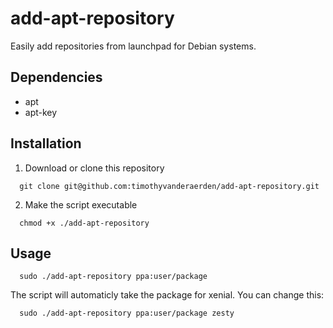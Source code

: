 # add-apt-repository
Easily add repositories from launchpad for Debian systems.

## Dependencies
  - apt
  - apt-key

## Installation
  1. Download or clone this repository
  
  ```
    git clone git@github.com:timothyvanderaerden/add-apt-repository.git
  ```
  
  2. Make the script executable
  
  ```
    chmod +x ./add-apt-repository
  ```
  
## Usage

  ```
    sudo ./add-apt-repository ppa:user/package
  ```
  The script will automaticly take the package for xenial. You can change this:
  ```
    sudo ./add-apt-repository ppa:user/package zesty
  ```
  
